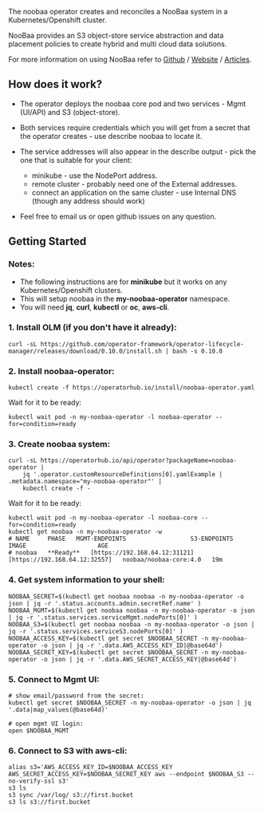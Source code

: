 The noobaa operator creates and reconciles a NooBaa system in a Kubernetes/Openshift cluster.

NooBaa provides an S3 object-store service abstraction and data placement policies to create hybrid and multi cloud data solutions.

For more information on using NooBaa refer to [Github](https://github.com/noobaa/noobaa-core) / [Website](https://www.noobaa.io) / [Articles](https://noobaa.desk.com). 

## How does it work?

- The operator deploys the noobaa core pod and two services - Mgmt (UI/API) and S3 (object-store).
- Both services require credentials which you will get from a secret that the operator creates - use describe noobaa to locate it.
- The service addresses will also appear in the describe output - pick the one that is suitable for your client:
    - minikube - use the NodePort address.
    - remote cluster - probably need one of the External addresses.
    - connect an application on the same cluster - use Internal DNS (though any address should work)
    
- Feel free to email us or open github issues on any question.

## Getting Started

### Notes:
- The following instructions are for **minikube** but it works on any Kubernetes/Openshift clusters.
- This will setup noobaa in the **my-noobaa-operator** namespace.
- You will need **jq**, **curl**, **kubectl** or **oc**, **aws-cli**.

### 1. Install OLM (if you don't have it already):
```
curl -sL https://github.com/operator-framework/operator-lifecycle-manager/releases/download/0.10.0/install.sh | bash -s 0.10.0
```

### 2. Install noobaa-operator:
```
kubectl create -f https://operatorhub.io/install/noobaa-operator.yaml
```
Wait for it to be ready:
```
kubectl wait pod -n my-noobaa-operator -l noobaa-operator --for=condition=ready
```

### 3. Create noobaa system:
```
curl -sL https://operatorhub.io/api/operator?packageName=noobaa-operator | 
    jq '.operator.customResourceDefinitions[0].yamlExample | .metadata.namespace="my-noobaa-operator"' |
    kubectl create -f -
```
Wait for it to be ready:
```
kubectl wait pod -n my-noobaa-operator -l noobaa-core --for=condition=ready
kubectl get noobaa -n my-noobaa-operator -w
# NAME     PHASE   MGMT-ENDPOINTS                  S3-ENDPOINTS                    IMAGE                    AGE
# noobaa   **Ready**   [https://192.168.64.12:31121]   [https://192.168.64.12:32557]   noobaa/noobaa-core:4.0   19m
```

### 4. Get system information to your shell:
```
NOOBAA_SECRET=$(kubectl get noobaa noobaa -n my-noobaa-operator -o json | jq -r '.status.accounts.admin.secretRef.name' )
NOOBAA_MGMT=$(kubectl get noobaa noobaa -n my-noobaa-operator -o json | jq -r '.status.services.serviceMgmt.nodePorts[0]' )
NOOBAA_S3=$(kubectl get noobaa noobaa -n my-noobaa-operator -o json | jq -r '.status.services.serviceS3.nodePorts[0]' )
NOOBAA_ACCESS_KEY=$(kubectl get secret $NOOBAA_SECRET -n my-noobaa-operator -o json | jq -r '.data.AWS_ACCESS_KEY_ID|@base64d')
NOOBAA_SECRET_KEY=$(kubectl get secret $NOOBAA_SECRET -n my-noobaa-operator -o json | jq -r '.data.AWS_SECRET_ACCESS_KEY|@base64d')
```

### 5. Connect to Mgmt UI:
```
# show email/password from the secret:
kubectl get secret $NOOBAA_SECRET -n my-noobaa-operator -o json | jq '.data|map_values(@base64d)'

# open mgmt UI login:
open $NOOBAA_MGMT
```

### 6. Connect to S3 with aws-cli:
```
alias s3='AWS_ACCESS_KEY_ID=$NOOBAA_ACCESS_KEY AWS_SECRET_ACCESS_KEY=$NOOBAA_SECRET_KEY aws --endpoint $NOOBAA_S3 --no-verify-ssl s3'
s3 ls
s3 sync /var/log/ s3://first.bucket
s3 ls s3://first.bucket
```
